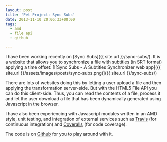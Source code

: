 ```yaml
---
layout: post
title: 'Pet Project: Sync Subs'
date: 2013-11-10 20:06:33+00:00
tags:
  - amd
  - file api
  - github

---
```


I have been working recently on [Sync Subs]({{ site.url }}/sync-subs/). It is a website that allows you to synchronize a file with subtitles (in SRT format) applying a time offset:
[![Sync Subs - A Subtitles Synchronizer web app]({{ site.url }}/assets/images/posts/sync-subs.png)]({{ site.url }}/sync-subs/)

There are lots of websites doing this by letting a user upload a file and then applying the transformation server-side. But with the HTML5 File API you can do this client-side. Thus, you can read the contents of a file, process it and let the user download a file that has been dynamically generated using Javascript in the browser.

I have also been experiencing with Javascript modules written in an AMD style, unit testing, and integration of external services such as [Travis](https://travis-ci.org/JMPerez/sync-subs) (for continuous integration) and [Coveralls](https://coveralls.io/r/JMPerez/sync-subs) (for code coverage).

The code is on [Github](https://github.com/JMPerez/sync-subs) for you to play around with it.
